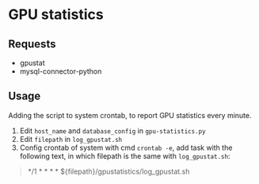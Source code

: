# GPU statistics
## Requests
- gpustat
- mysql-connector-python

## Usage
Adding the script to system crontab, to report GPU statistics every minute.

1. Edit `host_name` and `database_config` in `gpu-statistics.py`
2. Edit `filepath` in `log_gpustat.sh`
3. Config crontab of system with cmd `crontab -e`, add task with the following text, in which filepath is the same with `log_gpustat.sh`:
> */1 * * * * ${filepath}/gpustatistics/log_gpustat.sh


